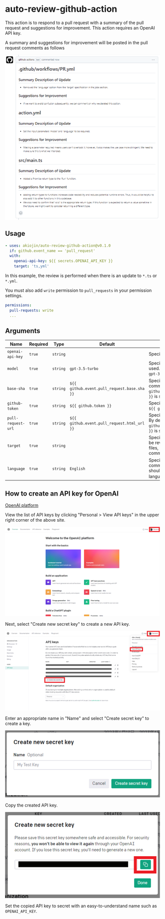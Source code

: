 # auto-review-github-action

This action is to respond to a pull request with a summary of the pull request and suggestions for improvement.
This action requires an OpenAI API key.

A summary and suggestions for improvement will be posted in the pull request comments as follows

![Execute](ss5.png)

## Usage

```yml
- uses: akiojin/auto-review-github-action@v0.1.0
  if: github.event_name == 'pull_request'
  with:
    openai-api-key: ${{ secrets.OPENAI_API_KEY }}
    target: 'ts,yml'
```

In this example, the review is performed when there is an update to `*.ts` or `*.yml`.

You must also add `write` permission to `pull_requests` in your permission settings.

```yml
permissions:
  pull-requests: write
  ...
```

## Arguments

| Name               | Required | Type     | Default                                     | Description                                                                                                                        |
| ------------------ | -------- | -------- | ------------------------------------------- | ---------------------------------------------------------------------------------------------------------------------------------- |
| `openai-api-key`   | `true`   | `string` |                                             | Specify the API key for OpenAI.                                                                                                    |
| `model`            | `true`   | `string` | `gpt-3.5-turbo`                             | Specifies the ChatGPT model to be used. One of the following: `gpt-4`, `gpt-3.5`, `gpt-3.5-turbo`                                  |
| `base-sha`         | `true`   | `string` | `${{ github.event.pull_request.base.sha }}` | Specifies the SHA of the base commit. By default, `${{ github.event.pull_request.base.sha }}` is specified.                        |
| `github-token`     | `true`   | `string` | `${{ github.token }}`                       | Specify a GitHub token. By default, `${{ github.token }}` is specified.                                                            |
| `pull-request-url` | `true`   | `string` | `${{ github.event.pull_request.html_url }}` | Specify the URL of the pull request. By default, `${{ github.event.pull_request.html_url }}` is specified.                         |
| `target`           | `true`   | `string` |                                             | Specify the extension of the file to be reviewed. If there are multiple files, specify them separated by commas. ex) `'md,txt,ts'` |
| `language`         | `true`   | `string` | `English`                                   | Specify the language in which the comments will be written. This value should be specified in plain language. ex) 日本語              |

## How to create an API key for OpenAI

[OpenAI platform](https://platform.openai.com/)

View the list of API keys by clicking "Personal > View API keys" in the upper right corner of the above site.

![OpenAI platform](ss1.png)

Next, select "Create new secret key" to create a new API key.

![Create new secret key](ss2.png)

Enter an appropriate name in "Name" and select "Create secret key" to create a key.

![Create secret key](ss3.png)

Copy the created API key.

![Copy API key](ss4.png)

Set the copied API key to secret with an easy-to-understand name such as `OPENAI_API_KEY`.
